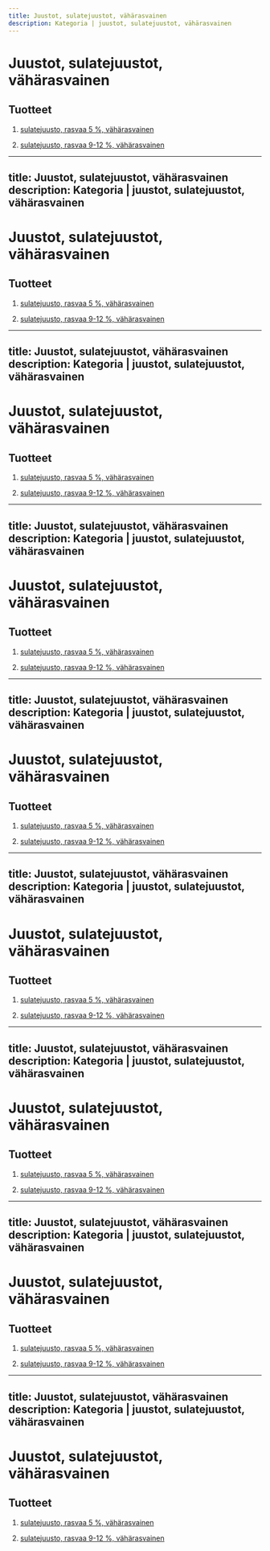 ```yaml
---
title: Juustot, sulatejuustot, vähärasvainen
description: Kategoria | juustot, sulatejuustot, vähärasvainen
---
```


# Juustot, sulatejuustot, vähärasvainen

## Tuotteet

1. [sulatejuusto, rasvaa 5 %, vähärasvainen](/sulatejuusto-rasvaa-5-vaharasvainen)

1. [sulatejuusto, rasvaa 9-12 %, vähärasvainen](/sulatejuusto-rasvaa-9-12-vaharasvainen)
---
title: Juustot, sulatejuustot, vähärasvainen
description: Kategoria | juustot, sulatejuustot, vähärasvainen
---

# Juustot, sulatejuustot, vähärasvainen

## Tuotteet

1. [sulatejuusto, rasvaa 5 %, vähärasvainen](/sulatejuusto-rasvaa-5-vaharasvainen)

1. [sulatejuusto, rasvaa 9-12 %, vähärasvainen](/sulatejuusto-rasvaa-9-12-vaharasvainen)
---
title: Juustot, sulatejuustot, vähärasvainen
description: Kategoria | juustot, sulatejuustot, vähärasvainen
---

# Juustot, sulatejuustot, vähärasvainen

## Tuotteet

1. [sulatejuusto, rasvaa 5 %, vähärasvainen](/sulatejuusto-rasvaa-5-vaharasvainen)

1. [sulatejuusto, rasvaa 9-12 %, vähärasvainen](/sulatejuusto-rasvaa-9-12-vaharasvainen)
---
title: Juustot, sulatejuustot, vähärasvainen
description: Kategoria | juustot, sulatejuustot, vähärasvainen
---

# Juustot, sulatejuustot, vähärasvainen

## Tuotteet

1. [sulatejuusto, rasvaa 5 %, vähärasvainen](/sulatejuusto-rasvaa-5-vaharasvainen)

1. [sulatejuusto, rasvaa 9-12 %, vähärasvainen](/sulatejuusto-rasvaa-9-12-vaharasvainen)
---
title: Juustot, sulatejuustot, vähärasvainen
description: Kategoria | juustot, sulatejuustot, vähärasvainen
---

# Juustot, sulatejuustot, vähärasvainen

## Tuotteet

1. [sulatejuusto, rasvaa 5 %, vähärasvainen](/sulatejuusto-rasvaa-5-vaharasvainen)

1. [sulatejuusto, rasvaa 9-12 %, vähärasvainen](/sulatejuusto-rasvaa-9-12-vaharasvainen)
---
title: Juustot, sulatejuustot, vähärasvainen
description: Kategoria | juustot, sulatejuustot, vähärasvainen
---

# Juustot, sulatejuustot, vähärasvainen

## Tuotteet

1. [sulatejuusto, rasvaa 5 %, vähärasvainen](/sulatejuusto-rasvaa-5-vaharasvainen)

1. [sulatejuusto, rasvaa 9-12 %, vähärasvainen](/sulatejuusto-rasvaa-9-12-vaharasvainen)
---
title: Juustot, sulatejuustot, vähärasvainen
description: Kategoria | juustot, sulatejuustot, vähärasvainen
---

# Juustot, sulatejuustot, vähärasvainen

## Tuotteet

1. [sulatejuusto, rasvaa 5 %, vähärasvainen](/sulatejuusto-rasvaa-5-vaharasvainen)

1. [sulatejuusto, rasvaa 9-12 %, vähärasvainen](/sulatejuusto-rasvaa-9-12-vaharasvainen)
---
title: Juustot, sulatejuustot, vähärasvainen
description: Kategoria | juustot, sulatejuustot, vähärasvainen
---

# Juustot, sulatejuustot, vähärasvainen

## Tuotteet

1. [sulatejuusto, rasvaa 5 %, vähärasvainen](/sulatejuusto-rasvaa-5-vaharasvainen)

1. [sulatejuusto, rasvaa 9-12 %, vähärasvainen](/sulatejuusto-rasvaa-9-12-vaharasvainen)
---
title: Juustot, sulatejuustot, vähärasvainen
description: Kategoria | juustot, sulatejuustot, vähärasvainen
---

# Juustot, sulatejuustot, vähärasvainen

## Tuotteet

1. [sulatejuusto, rasvaa 5 %, vähärasvainen](/sulatejuusto-rasvaa-5-vaharasvainen)

1. [sulatejuusto, rasvaa 9-12 %, vähärasvainen](/sulatejuusto-rasvaa-9-12-vaharasvainen)
